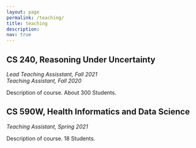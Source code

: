 ```yaml
---
layout: page
permalink: /teaching/
title: teaching
description: 
nav: true
---
```


## CS 240, Reasoning Under Uncertainty
_Lead Teaching Assisstant, Fall 2021_ <br />
_Teaching Assistant, Fall 2020_

Description of course. About 300 Students.

## CS 590W, Health Informatics and Data Science
_Teaching Assistant, Spring 2021_

Description of course. 18 Students.
